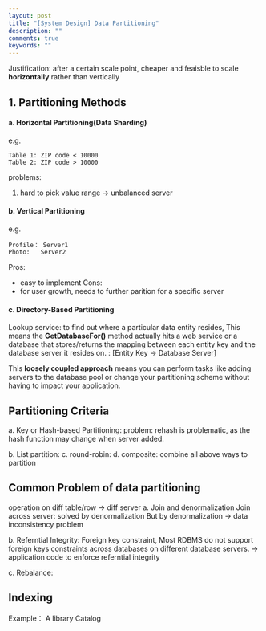 ```yaml
---
layout: post
title: "[System Design] Data Partitioning"
description: ""
comments: true
keywords: ""
---
```







Justification: after a certain scale point, cheaper and feaisble to scale **horizontally** rather than vertically

## 1. Partitioning Methods
#### a. Horizontal Partitioning(Data Sharding)
e.g. 
```
Table 1: ZIP code < 10000
Table 2: ZIP code > 10000
```

problems: 
1. hard to pick value range -> unbalanced server

#### b. Vertical Partitioning
e.g. 
```
Profile： Server1
Photo:   Server2
```
Pros: 
- easy to implement
Cons: 
- for user growth, needs to further parition for a specific server


#### c. Directory-Based Partitioning

Lookup service: to find out where a particular data entity resides,
This means the **GetDatabaseFor()** method actually
hits a web service or a database that stores/returns the mapping between each entity key and the database server it resides on.
: [Entity Key -> Database Server]

 This **loosely coupled approach** means you can perform tasks like adding servers to the database pool
or change your partitioning scheme without having to impact your application.


## Partitioning Criteria

a. Key or Hash-based Partitioning: 
problem: rehash is problematic, as the hash function may change when server added. 

b. List partition:
c. round-robin: 
d. composite: combine all above ways to partition

## Common Problem of data partitioning


operation on diff table/row -> diff server
a. Join and denormalization
Join across server: solved by denormalization
But by denormalization -> data inconsistency problem

b. Referntial Integrity:
Foreign key constraint, 
Most RDBMS do not support foreign keys constraints across databases on different database servers.
-> application code to enforce referntial integrity

c. Rebalance: 


## Indexing

Example： A library Catalog

